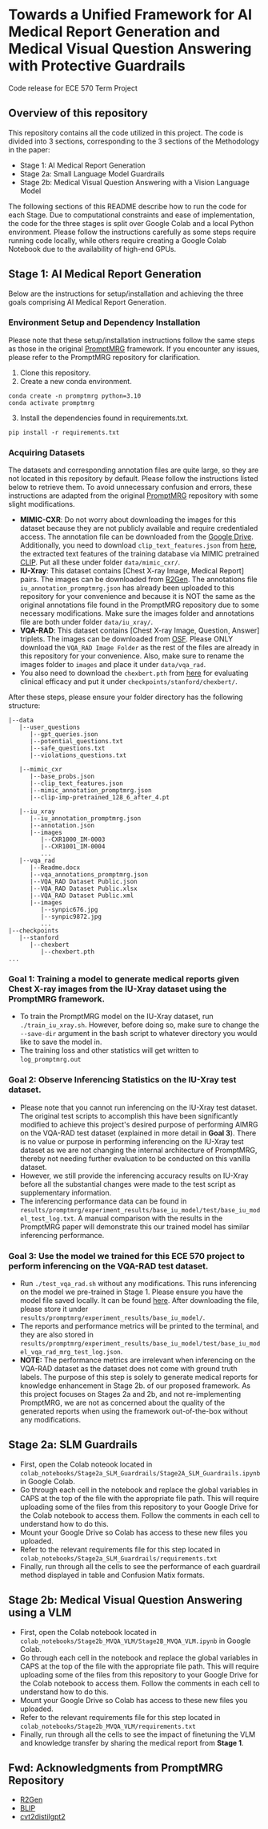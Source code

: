 # Towards a Unified Framework for AI Medical Report Generation and Medical Visual Question Answering with Protective Guardrails

Code release for ECE 570 Term Project

## Overview of this repository
This repository contains all the code utilized in this project. The code is divided into 3 sections, corresponding to the 3 sections of the Methodology in the paper:
* Stage 1: AI Medical Report Generation
* Stage 2a: Small Language Model Guardrails
* Stage 2b: Medical Visual Question Answering with a Vision Language Model

The following sections of this README describe how to run the code for each Stage. Due to computational constraints and ease of implementation, the code for the three stages is split over Google Colab and a local Python environment. Please follow the instructions carefully as some steps require running code locally, while others require creating a Google Colab Notebook due to the availability of high-end GPUs.

## Stage 1: AI Medical Report Generation
Below are the instructions for setup/installation and achieving the three goals comprising AI Medical Report Generation.

### Environment Setup and Dependency Installation
Please note that these setup/installation instructions follow the same steps as those in the original [PromptMRG](https://github.com/jhb86253817/PromptMRG) framework. If you encounter any issues, please refer to the PromptMRG repository for clarification.
1. Clone this repository.
2. Create a new conda environment.
```Shell
conda create -n promptmrg python=3.10
conda activate promptmrg
```
3. Install the dependencies found in requirements.txt.
```Shell
pip install -r requirements.txt
```

### Acquiring Datasets
The datasets and corresponding annotation files are quite large, so they are not located in this repository by default. Please follow the instructions listed below to retrieve them. To avoid unnecessary confusion and errors, these instructions are adapted from the original [PromptMRG](https://github.com/jhb86253817/PromptMRG) repository with some slight modifications.

* **MIMIC-CXR**: Do not worry about downloading the images for this dataset because they are not publicly available and require credentialed access. The annotation file can be downloaded from the [Google Drive](https://drive.google.com/file/d/1qR7EJkiBdHPrskfikz2adL-p9BjMRXup/view?usp=sharing). Additionally, you need to download `clip_text_features.json` from [here](https://drive.google.com/file/d/1Zyq-84VOzc-TOZBzlhMyXLwHjDNTaN9A/view?usp=sharing), the extracted text features of the training database via MIMIC pretrained [CLIP](https://stanfordmedicine.app.box.com/s/dbebk0jr5651dj8x1cu6b6kqyuuvz3ml). Put all these under folder `data/mimic_cxr/`.
* **IU-Xray**: This dataset contains [Chest X-ray Image, Medical Report] pairs. The images can be downloaded from [R2Gen](https://github.com/zhjohnchan/R2Gen). The annotations file `iu_annotation_promptmrg.json` has already been uploaded to this repository for your convenience and because it is NOT the same as the original annotations file found in the PromptMRG repository due to some necessary modifications. Make sure the images folder and annotations file are both under folder `data/iu_xray/`.
* **VQA-RAD**: This dataset contains [Chest X-ray Image, Question, Answer] triplets. The images can be downloaded from [OSF](https://osf.io/89kps/files/osfstorage). Please ONLY download the `VQA_RAD Image Folder` as the rest of the files are already in this repository for your convenience. Also, make sure to rename the images folder to `images` and place it under `data/vqa_rad`.
* You also need to download the `chexbert.pth` from [here](https://stanfordmedicine.app.box.com/s/c3stck6w6dol3h36grdc97xoydzxd7w9) for evaluating clinical efficacy and put it under `checkpoints/stanford/chexbert/`.

After these steps, please ensure your folder directory has the following structure:
````
|--data
   |--user_questions
      |--gpt_queries.json
      |--potential_questions.txt
      |--safe_questions.txt
      |--violations_questions.txt

   |--mimic_cxr
      |--base_probs.json
      |--clip_text_features.json
      |--mimic_annotation_promptmrg.json
      |--clip-imp-pretrained_128_6_after_4.pt

   |--iu_xray
      |--iu_annotation_promptmrg.json
      |--annotation.json
      |--images
         |--CXR1000_IM-0003
         |--CXR1001_IM-0004
         ...
   |--vqa_rad
      |--Readme.docx
      |--vqa_annotations_promptmrg.json
      |--VQA_RAD Dataset Public.json
      |--VQA_RAD Dataset Public.xlsx
      |--VQA_RAD Dataset Public.xml
      |--images
         |--synpic676.jpg
         |--synpic9872.jpg
         ...
|--checkpoints
   |--stanford
      |--chexbert
         |--chexbert.pth
...
````


### Goal 1: Training a model to generate medical reports given Chest X-ray images from the IU-Xray dataset using the PromptMRG framework.
* To train the PromptMRG model on the IU-Xray dataset, run `./train_iu_xray.sh`. However, before doing so, make sure to change the `--save-dir` argument in the bash script to whatever directory you would like to save the model in.
* The training loss and other statistics will get written to `log_promptmrg.out`

### Goal 2: Observe Inferencing Statistics on the IU-Xray test dataset.
* Please note that you cannot run inferencing on the IU-Xray test dataset. The original test scripts to accomplish this have been significantly modified to achieve this project's desired purpose of performing AIMRG on the VQA-RAD test dataset (explained in more detail in **Goal 3**). There is no value or purpose in performing inferencing on the IU-Xray test dataset as we are not changing the internal architecture of PromptMRG, thereby not needing further evaluation to be conducted on this vanilla dataset.
* However, we still provide the inferencing accuracy results on IU-Xray before all the substantial changes were made to the test script as supplementary information.
* The inferencing performance data can be found in `results/promptmrg/experiment_results/base_iu_model/test/base_iu_model_test_log.txt`. A manual comparison with the results in the PromptMRG paper will demonstrate this our trained model has similar inferencing performance.

### Goal 3: Use the model we trained for this ECE 570 project to perform inferencing on the VQA-RAD test dataset.
* Run `./test_vqa_rad.sh` without any modifications. This runs inferencing on the model we pre-trained in Stage 1. Please ensure you have the model file saved locally. It can be found [here](https://file.io/N3VwkkmcDRq3). After downloading the file, please store it under `results/promptmrg/experiment_results/base_iu_model/`.
*  The reports and performance metrics will be printed to the terminal, and they are also stored in `results/promptmrg/experiment_results/base_iu_model/test/base_iu_model_vqa_rad_mrg_test_log.json`.
* **NOTE:** The performance metrics are irrelevant when inferencing on the VQA-RAD dataset as the dataset does not come with ground truth labels. The purpose of this step is solely to generate medical reports for knowledge enhancement in Stage 2b. of our proposed framework. As this project focuses on Stages 2a and 2b, and not re-implementing PromptMRG, we are not as concerned about the quality of the generated reports when using the framework out-of-the-box without any modifications.


## Stage 2a: SLM Guardrails
* First, open the Colab noteook located in `colab_notebooks/Stage2a_SLM_Guardrails/Stage2A_SLM_Guardrails.ipynb` in Google Colab.
* Go through each cell in the notebook and replace the global variables in CAPS at the top of the file with the appropriate file path. This will require uploading some of the files from this repository to your Google Drive for the Colab notebook to access them. Follow the comments in each cell to understand how to do this.
* Mount your Google Drive so Colab has access to these new files you uploaded.
* Refer to the relevant requirements file for this step located in `colab_notebooks/Stage2a_SLM_Guardrails/requirements.txt`
* Finally, run through all the cells to see the performance of each guardrail method displayed in table and Confusion Matix formats.


## Stage 2b: Medical Visual Question Answering using a VLM
* First, open the Colab notebook located in `colab_notebooks/Stage2b_MVQA_VLM/Stage2B_MVQA_VLM.ipynb` in Google Colab.
* Go through each cell in the notebook and replace the global variables in CAPS at the top of the file with the appropriate file path. This will require uploading some of the files from this repository to your Google Drive for the Colab notebook to access them. Follow the comments in each cell to understand how to do this.
* Mount your Google Drive so Colab has access to these new files you uploaded.
* Refer to the relevant requirements file for this step located in `colab_notebooks/Stage2b_MVQA_VLM/requirements.txt`
* Finally, run through all the cells to see the impact of finetuning the VLM and knowledge transfer by sharing the medical report from **Stage 1**.

## Fwd: Acknowledgments from PromptMRG Repository
* [R2Gen](https://github.com/zhjohnchan/R2Gen)
* [BLIP](https://github.com/salesforce/BLIP)
* [cvt2distilgpt2](https://github.com/aehrc/cvt2distilgpt2)
